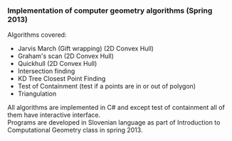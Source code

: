 <h3> Implementation of computer geometry algorithms (Spring 2013) </h3>

Algorithms covered:
<ul>
<li> Jarvis March (Gift wrapping) (2D Convex Hull) </li>
<li> Graham's scan (2D Convex Hull) </li>
<li> Quickhull (2D Convex Hull) </li>
<li> Intersection finding </li>
<li> KD Tree Closest Point Finding </li>
<li> Test of Containment (test if a points are in or out of polygon) </li>
<li> Triangulation </li>
</ul>

All algorithms are implemented in C# and except test of containment all of them have interactive interface.<br/>
Programs are developed in Slovenian language as part of Introduction to Computational Geometry class in spring 2013.
